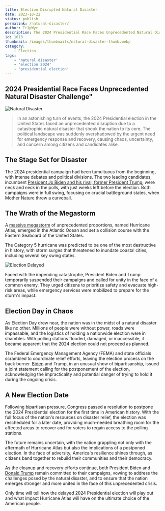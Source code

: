 ```yaml
---
title: Election Disrupted Natural Disaster
date: 2023-10-22
status: publish
permalink: /natural-disaster/
author: Tr1pWyr
description: The 2024 Presidential Race Faces Unprecedented Natural Disaster Challenge.
id: 1013
thumbnail: /images/thumbnails/natural-disaster-thumb.webp
category:
    - Election
tags:
    - 'natural disaster'
    - 'election 2024'
    - 'presidential election'
---
```


## 2024 Presidential Race Faces Unprecedented Natural Disaster Challenge"

![Natural Disaster](/images/natural-disaster.webp)

> In an astonishing turn of events, the 2024 Presidential election in the United States faced an unprecedented disruption due to a catastrophic natural disaster that shook the nation to its core. The political landscape was suddenly overshadowed by the urgent need for emergency response and recovery, causing chaos, uncertainty, and concern among citizens and candidates alike.

## The Stage Set for Disaster

The 2024 presidential campaign had been tumultuous from the beginning, with intense debates and political divisions. The two leading candidates, incumbent [President Jo Biden and his rival, former President Trump](https://2024.wtf/posts/TrumpBiden.html), were neck and neck in the polls, with just weeks left before the election. Both campaigns were in full swing, focusing on crucial battleground states, when Mother Nature threw a curveball.

## The Wrath of the Megastorm

A [massive megastorm](https://www.pbs.org/newshour/show/climate-change-increasing-chance-of-mega-storm-in-california-scientists-say) of unprecedented proportions, named Hurricane Atlas, emerged in the Atlantic Ocean and set a collision course with the Eastern Seaboard of the United States. 

The Category 5 hurricane was predicted to be one of the most destructive in history, with storm surges that threatened to inundate coastal cities, including several key swing states.

![Election Delayed](/images/election-delayed.webp)

Faced with the impending catastrophe, President Biden and Trump temporarily suspended their campaigns and called for unity in the face of a common enemy. They urged citizens to prioritize safety and evacuate high-risk areas, while emergency services were mobilized to prepare for the storm's impact.

## Election Day in Chaos

As Election Day drew near, the nation was in the midst of a natural disaster like no other. Millions of people were without power, roads were impassable, and the logistics of holding a nationwide election were in shambles. With polling stations flooded, damaged, or inaccessible, it became apparent that the 2024 election could not proceed as planned.

The Federal Emergency Management Agency (FEMA) and state officials scrambled to coordinate relief efforts, leaving the election process on the back burner. [Biden](https://www.realclearpolitics.com/epolls/other/biden_favorableunfavorable-6677.html) and Trump, in an unusual show of bipartisanship, issued a joint statement calling for the postponement of the election, acknowledging the impracticality and potential danger of trying to hold it during the ongoing crisis.

## A New Election Date

Following bipartisan pressure, Congress passed a resolution to postpone the 2024 Presidential election for the first time in American history. With the full focus of the nation's resources on disaster relief, the election was rescheduled for a later date, providing much-needed breathing room for the affected areas to recover and for voters to regain access to the polling stations.

The future remains uncertain, with the nation grappling not only with the aftermath of Hurricane Atlas but also the implications of a postponed election. In the face of adversity, America's resilience shines through, as citizens band together to rebuild their communities and their democracy.

As the cleanup and recovery efforts continue, both President Biden and [Donald Trump](https://wlog.app/posts/the-donald-trump-and-stormy-daniels-saga.html) remain committed to their campaigns, vowing to address the challenges posed by the natural disaster, and to ensure that the nation emerges stronger and more united in the face of this unprecedented crisis. 

Only time will tell how the delayed 2024 Presidential election will play out and what impact Hurricane Atlas will have on the ultimate choice of the American people.